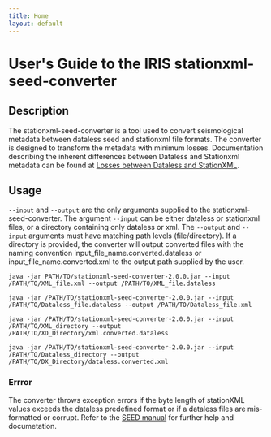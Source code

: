 ```yaml
---
title: Home
layout: default
---
```



# User's Guide to the IRIS stationxml-seed-converter

## Description

The stationxml-seed-converter is a tool used to convert seismological metadata between dataless seed and stationxml file formats. The converter is designed to transform the metadata with minimum losses. Documentation describing the inherent differences between Dataless and Stationxml metadata can be found at [Losses between Dataless and StationXML](https://github.com/iris-edu/stationxml-seed-converter/wiki/Information-Lost-by-Converting-from-Dataless-to-StationXML). 

## Usage

`--input` and `--output` are the only arguments supplied to the stationxml-seed-converter. The argument `--input` can be either dataless or stationxml files, or a directory containing only dataless or xml. The `--output` and `--input` arguments must have matching path levels (file/directory). If a directory is provided, the converter will output converted files with the naming convention input_file_name.converted.dataless or input_file_name.converted.xml to the output path supplied by the user.

  `java -jar PATH/TO/stationxml-seed-converter-2.0.0.jar --input /PATH/TO/XML_file.xml --output /PATH/TO/XML_file.dataless`

  `java -jar /PATH/TO/stationxml-seed-converter-2.0.0.jar --input /PATH/TO/Dataless_file.dataless --output /PATH/TO/Dataless_file.xml`

  `java -jar /PATH/TO/stationxml-seed-converter-2.0.0.jar --input /PATH/TO/XML_directory --output /PATH/TO/XD_Directory/xml.converted.dataless`

  `java -jar /PATH/TO/stationxml-seed-converter-2.0.0.jar --input /PATH/TO/Dataless_directory --output /PATH/TO/DX_Directory/dataless.converted.xml`
  

### Errror

The converter throws exception errors if the byte length of stationXML values exceeds the dataless predefined format or if a dataless files are mis-formatted or corrupt. Refer to the [SEED manual](https://www.fdsn.org/seed_manual/SEEDManual_V2.4.pdf) for further help and documetation. 




